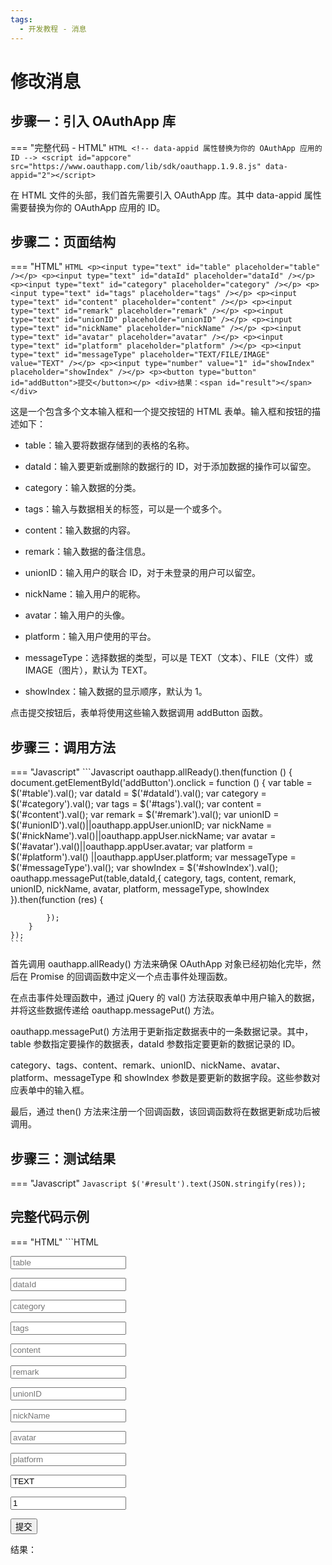 ```yaml
---
tags:
  - 开发教程 - 消息
---
```


# 修改消息


## 步骤一：引入 OAuthApp 库
=== "完整代码 - HTML"
    ```HTML
    <!-- data-appid 属性替换为你的 OAuthApp 应用的 ID -->
    <script id="appcore" src="https://www.oauthapp.com/lib/sdk/oauthapp.1.9.8.js" data-appid="2"></script>
    ```

在 HTML 文件的头部，我们首先需要引入 OAuthApp 库。其中 data-appid 属性需要替换为你的 OAuthApp 应用的 ID。


## 步骤二：页面结构
=== "HTML"
    ```HTML
    <p><input type="text" id="table" placeholder="table" /></p>
    <p><input type="text" id="dataId" placeholder="dataId" /></p>
    <p><input type="text" id="category" placeholder="category" /></p>
    <p><input type="text" id="tags" placeholder="tags" /></p>
    <p><input type="text" id="content" placeholder="content" /></p>
    <p><input type="text" id="remark" placeholder="remark" /></p>
    <p><input type="text" id="unionID" placeholder="unionID" /></p>
    <p><input type="text" id="nickName" placeholder="nickName" /></p>
    <p><input type="text" id="avatar" placeholder="avatar" /></p>
    <p><input type="text" id="platform" placeholder="platform" /></p>
    <p><input type="text" id="messageType" placeholder="TEXT/FILE/IMAGE" value="TEXT" /></p>
    <p><input type="number" value="1" id="showIndex" placeholder="showIndex" /></p>
    <p><button type="button" id="addButton">提交</button></p>
    <div>结果：<span id="result"></span></div>
    ```

这是一个包含多个文本输入框和一个提交按钮的 HTML 表单。输入框和按钮的描述如下：

 - table：输入要将数据存储到的表格的名称。

 - dataId：输入要更新或删除的数据行的 ID，对于添加数据的操作可以留空。

 - category：输入数据的分类。

 - tags：输入与数据相关的标签，可以是一个或多个。

 - content：输入数据的内容。

 - remark：输入数据的备注信息。

 - unionID：输入用户的联合 ID，对于未登录的用户可以留空。

 - nickName：输入用户的昵称。

 - avatar：输入用户的头像。

 - platform：输入用户使用的平台。

 - messageType：选择数据的类型，可以是 TEXT（文本）、FILE（文件）或 IMAGE（图片），默认为 TEXT。

 - showIndex：输入数据的显示顺序，默认为 1。

点击提交按钮后，表单将使用这些输入数据调用 addButton 函数。

## 步骤三：调用方法

=== "Javascript"
    ```Javascript
    oauthapp.allReady().then(function () {
        document.getElementById('addButton').onclick = function () 
        {
            var table = $('#table').val();
            var dataId = $('#dataId').val();
            var category = $('#category').val();
            var tags = $('#tags').val();
            var content = $('#content').val();
            var remark = $('#remark').val();
            var unionID = $('#unionID').val()||oauthapp.appUser.unionID;
            var nickName = $('#nickName').val()||oauthapp.appUser.nickName;
            var avatar = $('#avatar').val()||oauthapp.appUser.avatar;
            var platform = $('#platform').val() ||oauthapp.appUser.platform;
            var messageType = $('#messageType').val();
            var showIndex = $('#showIndex').val();
            oauthapp.messagePut(table,dataId,{
                category,
                tags,
                content,
                remark,
                unionID,
                nickName,
                avatar,
                platform,
                messageType,
                showIndex
            }).then(function (res) {
               
            });
        }
    });
    ```

首先调用 oauthapp.allReady() 方法来确保 OAuthApp 对象已经初始化完毕，然后在 Promise 的回调函数中定义一个点击事件处理函数。

在点击事件处理函数中，通过 jQuery 的 val() 方法获取表单中用户输入的数据，并将这些数据传递给 oauthapp.messagePut() 方法。

oauthapp.messagePut() 方法用于更新指定数据表中的一条数据记录。其中，table 参数指定要操作的数据表，dataId 参数指定要更新的数据记录的 ID。

category、tags、content、remark、unionID、nickName、avatar、platform、messageType 和 showIndex 参数是要更新的数据字段。这些参数对应表单中的输入框。

最后，通过 then() 方法来注册一个回调函数，该回调函数将在数据更新成功后被调用。

## 步骤三：测试结果

=== "Javascript"
    ```Javascript
     $('#result').text(JSON.stringify(res));
    ```


## 完整代码示例

=== "HTML"
    ```HTML
    <!DOCTYPE html>
    <html>
    <head>
        <meta charset="UTF-8">
        <meta name="viewport" content="width=device-width, initial-scale=1.0">
        <title>messagePut</title>
        <!-- data-appid 属性替换为你的 OAuthApp 应用的 ID -->
        <script id="appcore" src="https://www.oauthapp.com/lib/sdk/oauthapp.1.9.8.js" data-appid="2"></script>
    </head>
    <body>
        <p><input type="text" id="table" placeholder="table" /></p>
        <p><input type="text" id="dataId" placeholder="dataId" /></p>
        <p><input type="text" id="category" placeholder="category" /></p>
        <p><input type="text" id="tags" placeholder="tags" /></p>
        <p><input type="text" id="content" placeholder="content" /></p>
        <p><input type="text" id="remark" placeholder="remark" /></p>
        <p><input type="text" id="unionID" placeholder="unionID" /></p>
        <p><input type="text" id="nickName" placeholder="nickName" /></p>
        <p><input type="text" id="avatar" placeholder="avatar" /></p>
        <p><input type="text" id="platform" placeholder="platform" /></p>
        <p><input type="text" id="messageType" placeholder="TEXT/FILE/IMAGE" value="TEXT" /></p>
        <p><input type="number" value="1" id="showIndex" placeholder="showIndex" /></p>
        <p><button type="button" id="addButton">提交</button></p>
        <div>结果：<span id="result"></span></div>
        <script>
            oauthapp.allReady().then(function () {
                document.getElementById('addButton').onclick = function () 
                {
                    var table = $('#table').val();
                    var dataId = $('#dataId').val();
                    var category = $('#category').val();
                    var tags = $('#tags').val();
                    var content = $('#content').val();
                    var remark = $('#remark').val();
                    var unionID = $('#unionID').val()||oauthapp.appUser.unionID;
                    var nickName = $('#nickName').val()||oauthapp.appUser.nickName;
                    var avatar = $('#avatar').val()||oauthapp.appUser.avatar;
                    var platform = $('#platform').val() ||oauthapp.appUser.platform;
                    var messageType = $('#messageType').val();
                    var showIndex = $('#showIndex').val();

                    oauthapp.messagePut(table,dataId,{
                        category,
                        tags,
                        content,
                        remark,
                        unionID,
                        nickName,
                        avatar,
                        platform,
                        messageType,
                        showIndex
                    }).then(function (res) {
                        $('#result').text(JSON.stringify(res));
                    });
                }
            });
        </script>
    </body>
    </html>
    ```

